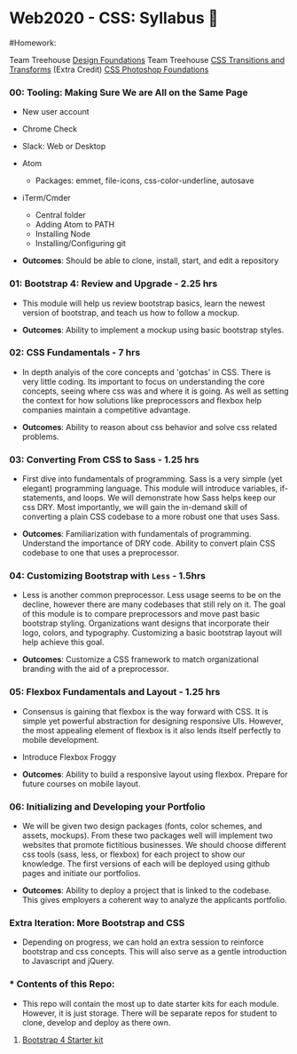 # Web2020 - CSS:  Syllabus  :tada:

#Homework:

Team Treehouse [Design Foundations](https://teamtreehouse.com/library/design-foundations)
Team Treehouse [CSS Transitions and Transforms](https://teamtreehouse.com/library/css-transitions-and-transforms)
(Extra Credit) [CSS Photoshop Foundations](https://teamtreehouse.com/library/photoshop-foundations)


### 00: Tooling: Making Sure We are All on the Same Page
- New user account
- Chrome Check
- Slack: Web or Desktop
- Atom
  - Packages: emmet, file-icons, css-color-underline, autosave
- iTerm/Cmder
  - Central folder
  - Adding Atom to PATH
  - Installing Node
  - Installing/Configuring git


- **Outcomes**: Should be able to clone, install, start, and edit a repository

### 01: Bootstrap 4: Review and Upgrade -  2.25 hrs
- This module will help us review bootstrap basics, learn the newest version of bootstrap, and teach us how to follow a mockup.


- **Outcomes**: Ability to implement a mockup using basic bootstrap styles.

### 02: CSS Fundamentals - 7 hrs
 - In depth analyis of the  core concepts and 'gotchas' in CSS. There is very little coding. Its important to focus on understanding the core concepts, seeing where css was and where it is going. As well as setting the context for how solutions like preprocessors and flexbox help companies maintain a competitive advantage.

- **Outcomes**: Ability to reason about css behavior and solve css related problems.

### 03: Converting From CSS to Sass - 1.25 hrs
- First dive into fundamentals of programming. Sass is a very simple (yet elegant) programming language. This module will introduce variables, if-statements, and loops. We will demonstrate how Sass helps keep our css DRY.  Most importantly, we will gain the in-demand skill of converting a plain CSS codebase to a more robust one that uses Sass.

- **Outcomes**: Familiarization with fundamentals of programming. Understand the  importance of DRY code. Ability to convert plain CSS codebase to one that uses a preprocessor.

### 04: Customizing Bootstrap with `Less` - 1.5hrs
-  Less is another common preprocessor. Less usage seems to be on the decline, however there are many codebases that still rely on it.  The goal of this module is to compare preprocessors and move past basic bootstrap styling. Organizations want designs that incorporate their logo, colors, and typography. Customizing a basic bootstrap layout will help achieve this goal.   

- **Outcomes**: Customize a CSS framework to match organizational branding with the aid of a preprocessor.


### 05: Flexbox Fundamentals and Layout - 1.25 hrs
- Consensus is gaining that flexbox is the way forward with CSS. It is simple yet powerful abstraction for designing responsive UIs. However, the most appealing element of flexbox is it also lends itself perfectly to mobile development.

- Introduce Flexbox Froggy

- **Outcomes**: Ability to build a responsive layout using flexbox. Prepare for future courses on mobile layout.

### 06: Initializing and Developing your Portfolio
- We will be given two design packages (fonts, color schemes, and assets, mockups). From these two packages well will implement two websites that promote fictitious businesses.  We should choose different css tools (sass, less, or flexbox) for each project to show our knowledge. The first versions of each will be deployed using github pages and initiate our portfolios.

- **Outcomes**: Ability to deploy a project that is linked to the codebase. This gives employers a  coherent way to analyze the applicants portfolio.

### Extra Iteration:  More Bootstrap and CSS
- Depending on progress, we can hold an extra session to reinforce bootstrap and css concepts. This will also serve as a gentle introduction to Javascript and jQuery.

### * Contents of this Repo:
- This repo will contain the most up to date starter kits for each module. However, it is just storage. There will be separate repos for student to clone, develop and deploy as there own.


1. [Bootstrap 4 Starter kit](https://github.com/wordyallen/BootStrap4Starter)
